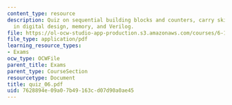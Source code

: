 ```yaml
---
content_type: resource
description: Quiz on sequential building blocks and counters, carry skip adder, glitches
  in digital design, memory, and Verilog.
file: https://ol-ocw-studio-app-production.s3.amazonaws.com/courses/6-111-introductory-digital-systems-laboratory-spring-2006/7628894e09a07b49163cd07d90a0ae45_quiz_06.pdf
file_type: application/pdf
learning_resource_types:
- Exams
ocw_type: OCWFile
parent_title: Exams
parent_type: CourseSection
resourcetype: Document
title: quiz_06.pdf
uid: 7628894e-09a0-7b49-163c-d07d90a0ae45
---
```

